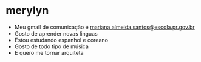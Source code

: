 # merylyn
- Meu gmail de comunicação é mariana.almeida.santos@escola.pr.gov.br
- Gosto de aprender novas linguas
- Estou estudando espanhol e coreano
- Gosto de todo tipo de música
- E quero me tornar arquiteta
